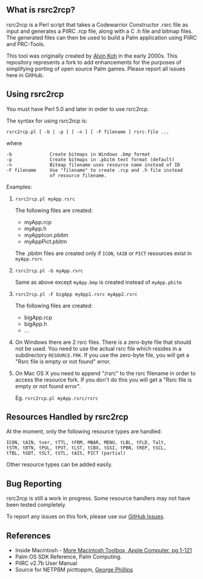 What is rsrc2rcp?
-----------------

rsrc2rcp is a Perl script that takes a Codewarrior Constructor .rsrc
file as input and generates a PilRC .rcp file, along with a C .h file
and bitmap files. The generated files can then be used to build a Palm
application using PilRC and PRC-Tools.

This tool was originally created by [Alvin Koh](mailto:alvinkoh@mac.com)
in the early 2000s. This repository represents a fork to add enhancements
for the purposes of simplifying porting of open source Palm games. Please
report all issues here in GitHub.


Using rsrc2rcp
--------------

You must have Perl 5.0 and later in order to use rsrc2rcp.

The syntax for using rsrc2rcp is:

    rsrc2rcp.pl [ -b | -p ] [ -n ] [ -F filename ] rsrc-file ...
    
where

    -b              Create bitmaps in Windows .bmp format
    -p              Create bitmaps in .pbitm text format (default)
    -n              Bitmap filename uses resource name instead of ID
    -F filename     Use "filename" to create .rcp and .h file instead
                    of resource filename.

Examples:

1.  ```rsrc2rcp.pl myApp.rsrc```

    The following files are created:

      - myApp.rcp
      - myApp.h
      - myAppIcon.pbitm
      - myAppPict.pbitm
      
    The .pbitm files are created only if ```ICON```, ```tAIB``` or ```PICT``` resources exist
    in ```myApp.rsrc```

2.  ```rsrc2rcp.pl -b myApp.rsrc```

    Same as above except ```myApp.bmp``` is created instead of ```myApp.pbitm```
    
3.  ```rsrc2rcp.pl -F bigApp myApp1.rsrc myApp2.rsrc```

    The following files are created:
    
      - bigApp.rcp
      - bigApp.h
      - ...

4.  On Windows there are 2 rsrc files. There is a zero-byte file that should not be used.
    You need to use the actual rsrc file which resides in a subdirectory ```RESOURCE.FRK```. If you
    use the zero-byte file, you will get a "Rsrc file is empty or not found" error.

5.  On Mac OS X you need to append "/rsrc" to the rsrc filename in order to access the resource
    fork. If you don't do this you will get a "Rsrc file is empty or not found error".
    
    Eg.  ```rsrc2rcp.pl myApp.rsrc/rsrc```
      
    


Resources Handled by rsrc2rcp
-----------------------------

At the moment, only the following resource types are handled:

    ICON, tAIN, tver, tTTL, tFRM, MBAR, MENU, tLBL, tFLD, Talt,
    tSTR, tBTN, tPUL, tPUT, tLST, tCBX, tGSI, tPBN, tREP, tSCL,
    tTBL, tGDT, tSLT, tSTL, tAIS, PICT (partial)

Other resource types can be added easily.


Bug Reporting
-------------

rsrc2rcp is still a work in progress. Some resource handlers may not have
been tested completely.

To report any issues on this fork, please use our [GitHub Issues](https://github.com/abotkin/rsrc2rcp/pulls).


References
----------

- Inside Macintosh - [More Macintosh Toolbox, Apple Computer. pg 1-121](https://developer.apple.com/library/archive/documentation/mac/pdf/MoreMacintoshToolbox.pdf)
- Palm OS SDK Reference, Palm Computing.
- PilRC v2.7b User Manual
- Source for NETPBM picttoppm, [George Phillips](mailto:phillips@cs.ubc.ca)

